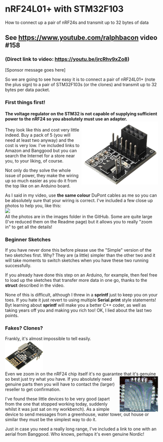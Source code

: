 # nRF24L01+ with STM32F103
How to connect up a pair of nRF24s and transmit up to 32 bytes of data

## See https://www.youtube.com/ralphbacon video #158
### (Direct link to video: https://youtu.be/jrcRhv9xZo8)

[Sponsor message goes here]

So we are going to see how easy it is to connect a pair of nRF24L01+ (note the plus sign) to a pair of STM32F103s (or the clones) and transmit up to 32 bytes per data packet.

### First things first!
#### The voltage regulator on the STM32 is **not** capable of supplying sufficient power to the nRF24 so you absolutely must use an adapter. <img src="/images/Adapter.png" width="50%" align="right">
They look like this and cost very little indeed. Buy a pack of 5 (you will need at least two anyway) and the cost is very low. I've included links to Amazon and Banggood but you can search the Internet for a store near you, to your liking, of course.

Not only do they solve the whole issue of power, they make the wiring up so much easier as you do it from the top like on an Arduino board.

As I said in my video, use **the same colour** DuPont cables as me so you can be absolutely sure that your wiring is correct. I've included a few close up photos to help you, like this:  
<img src="/images/IMG_20190813_135700.jpg" width="35%">  
All the photos are in the images folder in the GitHub. Some are quite large (I've reduced them on the Readme page) but it allows you to really "zoom in" to get all the details!  

### Beginner Sketches
If you have never done this before please use the "Simple" version of the two sketches first. Why? They are (a little) simpler than the other two and it will take moments to switch sketches when you have these two running successfully.

If you already have done this step on an Arduino, for example, then feel free to load up the sketches that transfer more data in one go, thanks to the **struct** described in the video.

None of this is difficult, although I threw in a **sprintf** just to keep you on your toes. If you hate it just revert to using multiple **Serial.print** style statements! Byt learning about **sprintf** will make you a better C++ coder, as well as taking years off you and making you rich too! OK, I lied about the last two points.

### Fakes? Clones?
Frankly, it's almost impossible to tell easily.  
<img src="/images/nRF24L01+LargePic.png" width="25%">  
Even we zoom in on the nRF24 chip itself it's no guarantee that it's genuine <img src="/images/IMG_20190813_140651.jpg" width="25%" align="right"> so best just try what you have. If you absolutely need genuine parts then you will have to contact the (larger) reseller to get confirmation.  

I've found these little devices to be very good (apart from the one that stopped working today, suddenly whilst it was just sat on my workbench). As a simple device to send messages from a greenhouse, water tower, out house or similar they must be the simplest way to do it.

Just in case you need a really long range, I've included a link to one with an aerial from Banggood. Who knows, perhaps it's even genuine Nordic!

